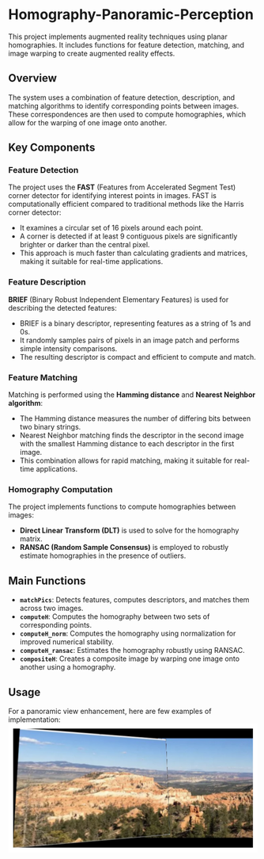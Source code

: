# Homography-Panoramic-Perception

This project implements augmented reality techniques using planar homographies. It includes functions for feature detection, matching, and image warping to create augmented reality effects.

## Overview
The system uses a combination of feature detection, description, and matching algorithms to identify corresponding points between images. These correspondences are then used to compute homographies, which allow for the warping of one image onto another.

## Key Components

### Feature Detection
The project uses the **FAST** (Features from Accelerated Segment Test) corner detector for identifying interest points in images. FAST is computationally efficient compared to traditional methods like the Harris corner detector:
- It examines a circular set of 16 pixels around each point.
- A corner is detected if at least 9 contiguous pixels are significantly brighter or darker than the central pixel.
- This approach is much faster than calculating gradients and matrices, making it suitable for real-time applications.

### Feature Description
**BRIEF** (Binary Robust Independent Elementary Features) is used for describing the detected features:
- BRIEF is a binary descriptor, representing features as a string of 1s and 0s.
- It randomly samples pairs of pixels in an image patch and performs simple intensity comparisons.
- The resulting descriptor is compact and efficient to compute and match.

### Feature Matching
Matching is performed using the **Hamming distance** and **Nearest Neighbor algorithm**:
- The Hamming distance measures the number of differing bits between two binary strings.
- Nearest Neighbor matching finds the descriptor in the second image with the smallest Hamming distance to each descriptor in the first image.
- This combination allows for rapid matching, making it suitable for real-time applications.

### Homography Computation
The project implements functions to compute homographies between images:
- **Direct Linear Transform (DLT)** is used to solve for the homography matrix.
- **RANSAC (Random Sample Consensus)** is employed to robustly estimate homographies in the presence of outliers.

## Main Functions
- **`matchPics`**: Detects features, computes descriptors, and matches them across two images.
- **`computeH`**: Computes the homography between two sets of corresponding points.
- **`computeH_norm`**: Computes the homography using normalization for improved numerical stability.
- **`computeH_ransac`**: Estimates the homography robustly using RANSAC.
- **`compositeH`**: Creates a composite image by warping one image onto another using a homography.

## Usage
For a panoramic view enhancement, here are few examples of implementation:
![Example Image](images/cliff_pano.png)
